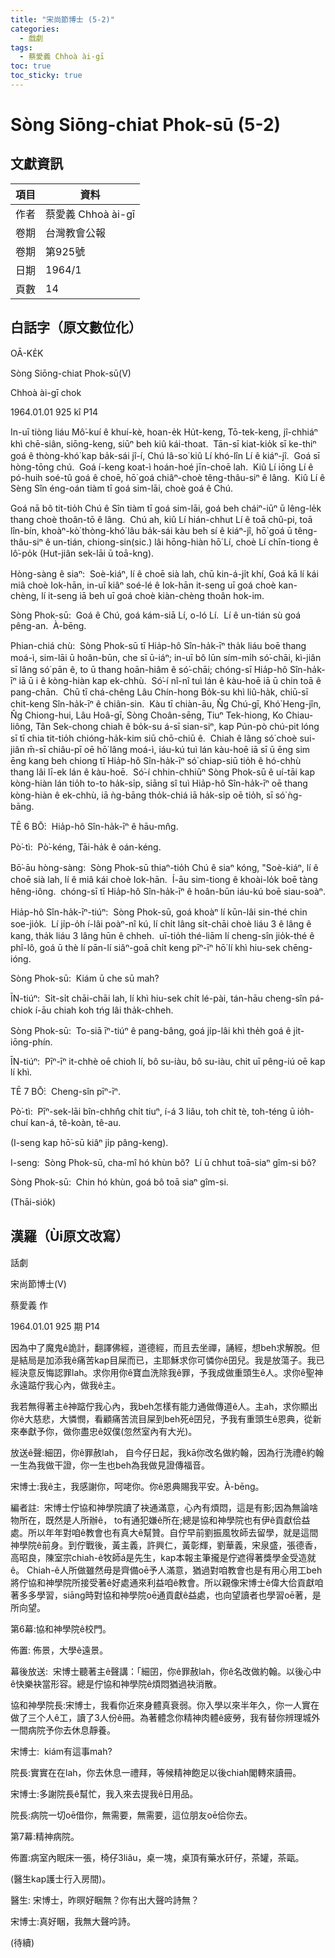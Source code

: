 ```yaml
---
title: "宋尚節博士 (5-2)"
categories:
  - 戲劇
tags:
  - 蔡愛義 Chhoà ài-gī
toc: true
toc_sticky: true
---
```


# Sòng Siōng-chiat Phok-sū (5-2)

## 文獻資訊

| 項目 | 資料 |
|---|---|
| 作者 | 蔡愛義 Chhoà ài-gī |
| 卷期 | 台灣教會公報 |
| 卷期 | 第925號 |
| 日期 | 1964/1 |
| 頁數 | 14 |

## 白話字（原文數位化）

OĀ-KE̍K

Sòng Siōng-chiat Phok-sū(V)

Chhoà ài-gī chok

1964.01.01 925 kî P14

In-uī tiòng liáu Mô͘-kuí ê khuí-kè, hoan-e̍k Hu̍t-keng, Tō-tek-keng, jî-chhiáⁿ khì chē-siân, siōng-keng, siūⁿ beh kiû kái-thoat.  Tān-sī kiat-kio̍k sī ke-thiⁿ goá ê thòng-khó͘ kap ba̍k-sái jî-í, Chú Iâ-so͘ kiû Lí khó-lîn Lí ê kiáⁿ-jî.  Goá sī hòng-tōng chú.  Goá í-keng koat-ì hoán-hoé jīn-choē lah.  Kiû Lí iōng Lí ê pó-huih soé-tû goá ê choē, hō͘ goá chiâⁿ-choè têng-thâu-siⁿ ê lâng.  Kiû Lí ê Sèng Sîn éng-oán tiàm tī goá sim-lāi, choè goá ê Chú.

Goá nā bô tit-tio̍h Chú ê Sîn tiàm tī goá sim-lāi, goá beh cháiⁿ-iūⁿ ū lêng-le̍k thang choè thoân-tō ê lâng.  Chú ah, kiû Lí hián-chhut Lí ê toā chû-pi, toā lîn-bín, khoàⁿ-kò͘ thòng-khó͘ lâu ba̍k-sái kàu beh sí ê kiáⁿ-jî, hō͘ goá ū têng-thâu-siⁿ ê un-tián, chiong-sin(sic.) lâi hōng-hiàn hō͘ Lí, choè Lí chīn-tiong ê lô͘-po̍k (Hut-jiân sek-lāi ū toā-kng).

Hòng-sàng ê siaⁿ:  Soè-kiáⁿ, lí ê choē sià lah, chū kin-á-ji̍t khí, Goá kā lí kái miâ choè Iok-hān, in-uī kiâⁿ soé-lé ê Iok-hān it-seng uī goá choè kan-chèng, lí it-seng iā beh uī goá choè kiàn-chèng thoân hok-im.

Sòng Phok-sū:  Goá ê Chú, goá kám-siā Lí, o-ló Lí.  Lí ê un-tián sù goá pêng-an.  À-bēng.

Phian-chiá chù:  Sòng Phok-sū tī Hia̍p-hô Sîn-ha̍k-īⁿ tha̍k liáu boē thang moá-ì, sim-lāi ū hoân-būn, che sī ū-iáⁿ; in-uī bô lūn sím-mi̍h só͘-chāi, kì-jiân sī lâng só͘ pān ê, to ū thang hoān-hiâm ê só͘-chāi; chóng-sī Hia̍p-hô Sîn-ha̍k-īⁿ iā ū i ê kòng-hiàn kap ek-chhù.  Só͘-í nî-nî tuì lán ê kàu-hoē iā ū chin toā ê pang-chān.  Chū tī chá-chêng Lâu Chín-hong Bo̍k-su khì liû-ha̍k, chiū-sī chit-keng Sîn-ha̍k-īⁿ ê chiân-sin.  Kàu tī chiàn-āu, N̂g Chú-gī, Khó͘ Heng-jîn, N̂g Chiong-hui, Lâu Hoâ-gī, Sòng Choân-sēng, Tiuⁿ Tek-hiong, Ko Chiau-liông, Tân Sek-chong chiah ê bo̍k-su á-sī sian-siⁿ, kap Pún-pò chú-pit lóng sī tī chia tit-tio̍h chióng-ha̍k-kim siū chō-chiū ê.  Chiah ê lâng só͘ choè sui-jiân m̄-sī chiâu-pī oē hō͘ lâng moá-ì, iáu-kú tuì lán kàu-hoē iā sī ū ēng sim ēng kang beh chiong tī Hia̍p-hô Sîn-ha̍k-īⁿ só͘ chiap-siū tio̍h ê hó-chhù thang lâi lī-ek lán ê kàu-hoē.  Só͘-í chhin-chhiūⁿ Sòng Phok-sū ê uí-tāi kap kòng-hiàn lán tio̍h to-to ha̍k-si̍p, siāng sî tuì Hia̍p-hô Sîn-ha̍k-īⁿ oē thang kòng-hiàn ê ek-chhù, iā ǹg-bāng tho̍k-chiá iā ha̍k-si̍p oē tio̍h, sī só͘ ǹg-bāng.

TĒ 6 BŌ͘:  Hia̍p-hô Sîn-ha̍k-īⁿ ê hāu-mn̂g.

Pò͘-tì:  Pò͘-kéng, Tāi-ha̍k ê oán-kéng.

Bō͘-āu hòng-sàng:  Sòng Phok-sū thiaⁿ-tio̍h Chú ê siaⁿ kóng, "Soè-kiáⁿ, lí ê choē sià lah, lí ê miâ kái choè Iok-hān.  Í-āu sim-tiong ê khoài-lo̍k boē tàng hêng-iông.  chóng-sī tī Hia̍p-hô Sîn-ha̍k-īⁿ ê hoân-būn iáu-kú boē siau-soàⁿ.

Hia̍p-hô Sîn-ha̍k-īⁿ-tiúⁿ:  Sòng Phok-sū, goá khoàⁿ lí kūn-lâi sin-thé chin soe-jio̍k.  Lí ji̍p-o̍h í-lâi poàⁿ-nî kú, lí chi̍t lâng si̍t-chāi choè liáu 3 ê lâng ê kang, tha̍k liáu 3 lâng hūn ê chheh.  uī-tio̍h thé-liām lí cheng-sîn jio̍k-thé ê phî-lô, goá ū thè lí pān-lí siâⁿ-goā chi̍t keng pīⁿ-īⁿ hō͘ lí khì hiu-sek chēng-ióng.

Sòng Phok-sū:  Kiám ū che sū mah?

ĪN-tiúⁿ:  Si̍t-si̍t chāi-chāi lah, lí khì hiu-sek chi̍t lé-pài, tán-hāu cheng-sîn pá-chiok í-āu chiah koh tńg lâi tha̍k-chheh.

Sòng Phok-sū:  To-siā īⁿ-tiúⁿ ê pang-bâng, goá ji̍p-lâi khì the̍h goá ê ji̍t-iōng-phín.

ĪN-tiúⁿ:  Pīⁿ-īⁿ it-chhè oē chioh lí, bô su-iàu, bô su-iàu, chit uī pêng-iú oē kap lí khì.

TĒ 7 BŌ͘:  Cheng-sîn pīⁿ-īⁿ.

Pò͘-tì:  Pīⁿ-sek-lāi bîn-chhn̂g chi̍t tiuⁿ, í-á 3 liâu, toh chi̍t tè, toh-téng ū io̍h-chuí kan-á, tê-koàn, tê-au.

(I-seng kap hō͘-sū kiâⁿ ji̍p pâng-keng).

I-seng:  Sòng Phok-sū, cha-mî hó khùn bô?  Lí ū chhut toā-siaⁿ gîm-si bô?

Sòng Phok-sū:  Chin hó khùn, goá bô toā siaⁿ gîm-si.

(Thāi-sio̍k)

## 漢羅（Ùi原文改寫）

話劇

宋尚節博士(V)

蔡愛義 作

1964.01.01 925 期 P14

因為中了魔鬼ê詭計，翻譯佛經，道德經，而且去坐禪，誦經，想beh求解脫。但是結局是加添我ê痛苦kap目屎而已，主耶穌求你可憐你ê囝兒。我是放蕩子。我已經決意反悔認罪lah。求你用你ê寶血洗除我ê罪，予我成做重頭生ê人。求你ê聖神永遠踮佇我心內，做我ê主。

我若無得著主ê神踮佇我心內，我beh怎樣有能力通做傳道ê人。主ah，求你顯出你ê大慈悲，大憐憫，看顧痛苦流目屎到beh死ê囝兒，予我有重頭生ê恩典，從新來奉獻予你，做你盡忠ê奴僕(忽然室內有大光)。

放送ê聲:細囝，你ê罪赦lah， 自今仔日起，我kā你改名做約翰，因為行洗禮ê約翰一生為我做干證，你一生也beh為我做見證傳福音。

宋博士:我ê主，我感謝你，呵咾你。你ê恩典賜我平安。À-bēng。

編者註:  宋博士佇協和神學院讀了袂通滿意，心內有煩悶，這是有影;因為無論啥物所在，既然是人所辦ê， to有通犯嫌ê所在;總是協和神學院也有伊ê貢獻佮益處。所以年年對咱ê教會也有真大ê幫贊。自佇早前劉振風牧師去留學，就是這間神學院ê前身。到佇戰後，黃主義，許興仁，黃彰輝，劉華義，宋泉盛，張德香，高昭良，陳室宗chiah-ê牧師á是先生，kap本報主筆攏是佇遮得著獎學金受造就ê。 Chiah-ê人所做雖然毋是齊備oē予人滿意，猶過對咱教會也是有用心用工beh將佇協和神學院所接受著ê好處通來利益咱ê教會。所以親像宋博士ê偉大佮貢獻咱著多多學習，siāng時對協和神學院oē通貢獻ê益處，也向望讀者也學習oē著，是所向望。

第6幕:協和神學院ê校門。

佈置: 佈景，大學ê遠景。

幕後放送:  宋博士聽著主ê聲講：「細囝，你ê罪赦lah，你ê名改做約翰。以後心中ê快樂袂當形容。總是佇協和神學院ê煩悶猶過袂消散。

協和神學院長:宋博士，我看你近來身體真衰弱。你入學以來半年久，你一人實在做了三个人ê工，讀了3人份ê冊。為著體念你精神肉體ê疲勞，我有替你辨理城外一間病院予你去休息靜養。

宋博士:  kiám有這事mah?

院長:實實在在lah，你去休息一禮拜，等候精神飽足以後chiah閣轉來讀冊。

宋博士:多謝院長ê幫忙，我入來去提我ê日用品。

院長:病院一切oē借你，無需要，無需要，這位朋友oē佮你去。

第7幕:精神病院。

佈置:病室內眠床一張，椅仔3liâu，桌一塊，桌頂有藥水矸仔，茶罐，茶甌。

(醫生kap護士行入房間)。

醫生: 宋博士，昨暝好睏無？你有出大聲吟詩無？

宋博士:真好睏，我無大聲吟詩。

(待續)
